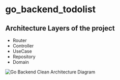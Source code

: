 # go_backend_todolist

## Architecture Layers of the project

- Router
- Controller
- UseCase
- Repository
- Domain

![Go Backend Clean Architecture Diagram](https://github.com/amitshekhariitbhu/go-backend-clean-architecture/blob/main/assets/go-backend-arch-diagram.png?raw=true)

